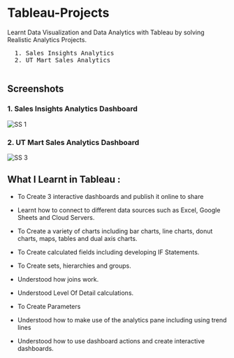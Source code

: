 # Tableau-Projects
Learnt Data Visualization and Data Analytics with Tableau by solving  Realistic Analytics Projects.

  <pre>
  1. Sales Insights Analytics             
  2. UT Mart Sales Analytics            
  </pre>

## Screenshots

### 1. Sales Insights Analytics Dashboard

<img src="https://github.com/ankityadav107/Tableau-Projects/blob/50567dae260ac3f2426b17ae8b07222ad36fe66b/SalesInsights/Screenshots/Dashboard.PNG" alt="SS 1"/>

### 2. UT Mart Sales Analytics Dashboard

<img src="https://github.com/ankityadav107/Tableau-Projects/blob/ce3159b93e7e762525a937d639ef77ab6e673393/UT%20Mart%20Sales%20Analytics/Screenshots/UT%20Mart%20Sales.PNG" alt="SS 3"/>



## What I Learnt in Tableau :



  - To Create 3 interactive dashboards and publish it online to share

  - Learnt how to connect to different data sources such as Excel, Google Sheets and Cloud Servers.

  - To Create a variety of charts including bar charts, line charts, donut charts, maps, tables and dual axis charts.

  - To Create calculated fields including developing IF Statements.

  - To Create sets, hierarchies and groups.

  - Understood how joins work.

  - Understood Level Of Detail calculations.

  - To Create Parameters

  - Understood how to make use of the analytics pane including using trend lines

  - Understood how to use dashboard actions and create interactive dashboards.
 
  
